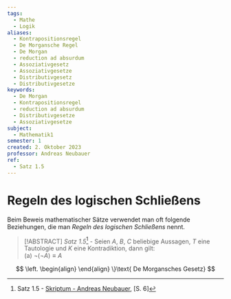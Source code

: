 ```yaml
---
tags:
  - Mathe
  - Logik
aliases:
  - Kontrapositionsregel
  - De Morgansche Regel
  - De Morgan
  - reduction ad absurdum
  - Assoziativgesetz
  - Assoziativgesetze
  - Distributivgesetz
  - Distributivgesetze
keywords:
  - De Morgan
  - Kontrapositionsregel
  - reduction ad absurdum
  - Distributivgesetze
  - Assoziativgesetze
subject:
  - Mathematik1
semester: 1
created: 2. Oktober 2023
professor: Andreas Neubauer
ref:
  - Satz 1.5
---
```

 

# Regeln des logischen Schließens

Beim Beweis mathematischer Sätze verwendet man oft folgende Beziehungen, die man *Regeln des logischen Schließens* nennt.

> [!ABSTRACT] *Satz 1.5*[^1] - Seien $A$, $B$, $C$ beliebige Aussagen, $T$ eine Tautologie und $K$ eine Kontradiktion, dann gilt:  
> (a) $\neg(\neg A)\equiv A$  

$$
\left.
\begin{align}
\end{align}
\}\text{ De Morgansches Gesetz}
$$

[^1]: Satz 1.5 - [Skriptum - Andreas Neubauer](../xEDU/JKU/Mathe/mathematik.pdf), [S. 6]